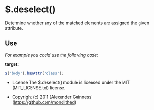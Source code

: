 # $.deselect()

Determine whether any of the matched elements are assigned the given attribute.

## Use
*For example you could use the following code:*

**target:**

```javascript
$('body').hasAttr('class');
```

* License
    The $.deselect() module is licensed under the MIT (MIT_LICENSE.txt) license.

* Copyright (c) 2011 [Alexander Guinness] (https://github.com/monolithed)
